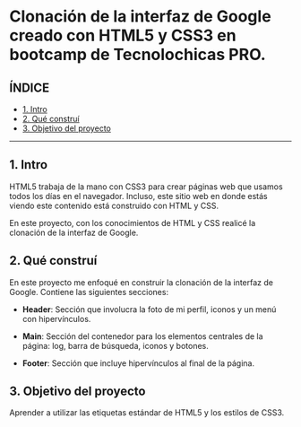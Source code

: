 # Clonación de la interfaz de Google creado con HTML5 y CSS3 en bootcamp de Tecnolochicas PRO.

## ÍNDICE

* [1. Intro](https://github.com/danielasantosr/cloninterfazgoogle/edit/main/README.md#1-intro)
* [2. Qué construí](https://github.com/danielasantosr/cloninterfazgoogle/edit/main/README.md#2-qu%C3%A9-constru%C3%AD)
* [3. Objetivo del proyecto](https://github.com/danielasantosr/cloninterfazgoogle/edit/main/README.md#3-objetivo-del-proyecto)

****

## 1. Intro
HTML5 trabaja de la mano con CSS3 para crear páginas web que usamos todos los días en el navegador. Incluso, este sitio web en donde estás viendo este contenido está construido con HTML y CSS.

En este proyecto, con los conocimientos de HTML y CSS realicé la clonación de la interfaz de Google.

## 2. Qué construí 
En este proyecto me enfoqué en construir la clonación de la interfaz de Google.
Contiene las siguientes secciones:

* **Header**: Sección que involucra la foto de mi perfil, iconos y un menú con hipervínculos.

* **Main**: Sección del contenedor para los elementos centrales de la página: log, barra de búsqueda, iconos y botones.

* **Footer**: Sección que incluye hipervínculos al final de la página.

## 3. Objetivo del proyecto
Aprender a utilizar las etiquetas estándar  de HTML5 y los estilos de CSS3.
